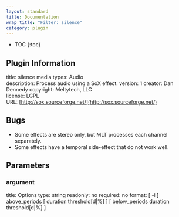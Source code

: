 ```yaml
---
layout: standard
title: Documentation
wrap_title: "Filter: silence"
category: plugin
---
```

* TOC
{:toc}

## Plugin Information

title: silence
media types:
Audio  
description: Process audio using a SoX effect.
version: 1
creator: Dan Dennedy
copyright: Meltytech, LLC  
license: LGPL  
URL: [http://sox.sourceforge.net/](http://sox.sourceforge.net/)  

## Bugs

* Some effects are stereo only, but MLT processes each channel separately.
* Some effects have a temporal side-effect that do not work well.


## Parameters

### argument

title: Options  type: string
readonly: no
required: no
format: [ -l ] above_periods [ duration threshold[d|%] ] [ below_periods duration threshold[d|%] ]  

